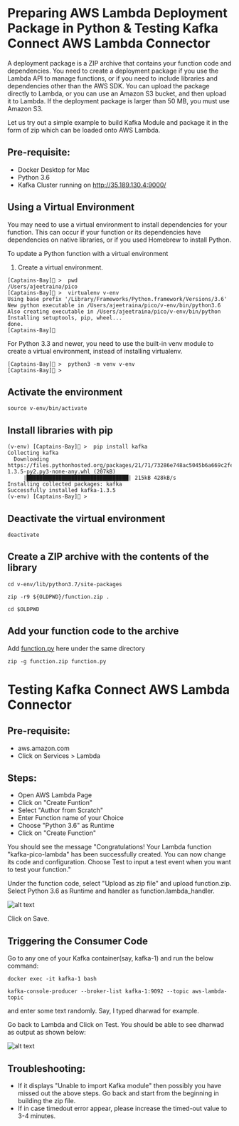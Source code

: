 
# Preparing AWS Lambda Deployment Package in Python & Testing Kafka Connect AWS Lambda Connector

A deployment package is a ZIP archive that contains your function code and dependencies. You need to create a deployment package if you use the Lambda API to manage functions, or if you need to include libraries and dependencies other than the AWS SDK. You can upload the package directly to Lambda, or you can use an Amazon S3 bucket, and then upload it to Lambda. If the deployment package is larger than 50 MB, you must use Amazon S3.

Let us try out a simple example to build Kafka Module and package it in the form of zip which can be loaded onto AWS Lambda.


## Pre-requisite:

- Docker Desktop for Mac
- Python 3.6 
- Kafka Cluster running on http://35.189.130.4:9000/

## Using a Virtual Environment

You may need to use a virtual environment to install dependencies for your function. This can occur if your function or its dependencies have dependencies on native libraries, or if you used Homebrew to install Python.

To update a Python function with a virtual environment

1. Create a virtual environment.

```
[Captains-Bay]🚩 >  pwd
/Users/ajeetraina/pico
[Captains-Bay]🚩 >  virtualenv v-env
Using base prefix '/Library/Frameworks/Python.framework/Versions/3.6'
New python executable in /Users/ajeetraina/pico/v-env/bin/python3.6
Also creating executable in /Users/ajeetraina/pico/v-env/bin/python
Installing setuptools, pip, wheel...
done.
[Captains-Bay]🚩 
```

For Python 3.3 and newer, you need to use the built-in venv module to create a virtual environment, instead of installing virtualenv.

```
[Captains-Bay]🚩 >  python3 -m venv v-env
[Captains-Bay]🚩 > 
```

## Activate the environment

```
source v-env/bin/activate
```

## Install libraries with pip

```
(v-env) [Captains-Bay]🚩 >  pip install kafka
Collecting kafka
  Downloading https://files.pythonhosted.org/packages/21/71/73286e748ac5045b6a669c2fe44b03ac4c5d3d2af9291c4c6fc76438a9a9/kafka-1.3.5-py2.py3-none-any.whl (207kB)
     |████████████████████████████████| 215kB 428kB/s 
Installing collected packages: kafka
Successfully installed kafka-1.3.5
(v-env) [Captains-Bay]🚩 > 
```

## Deactivate the virtual environment

```
deactivate
```

## Create a ZIP archive with the contents of the library

```
cd v-env/lib/python3.7/site-packages
```



```
zip -r9 ${OLDPWD}/function.zip .
```

```
cd $OLDPWD
```

## Add your function code to the archive

Add [function.py](https://github.com/collabnix/pico/blob/master/lambda/function.py) here under the same directory

```
zip -g function.zip function.py
```

# Testing Kafka Connect AWS Lambda Connector

## Pre-requisite:

- aws.amazon.com
- Click on Services > Lambda

## Steps:

- Open AWS Lambda Page
- Click on "Create Funtion"
- Select "Author from Scratch"
- Enter Function name of your Choice
- Choose "Python 3.6" as Runtime
- Click on "Create Function"

You should see the message "Congratulations! Your Lambda function "kafka-pico-lambda" has been successfully created. You can now change its code and configuration. Choose Test to input a test event when you want to test your function."

Under the function code, select "Upload as zip file" and upload function.zip. Select Python 3.6 as Runtime and handler as function.lambda_handler.


![alt text](https://github.com/collabnix/pico/blob/master/lambda/Screen%20Shot%202019-07-01%20at%203.32.15%20PM.png)

Click on Save.

## Triggering the Consumer Code

Go to any one of your Kafka container(say, kafka-1) and run the below command:

```
docker exec -it kafka-1 bash
```

```
kafka-console-producer --broker-list kafka-1:9092 --topic aws-lambda-topic 
```
 and enter some text randomly.
 Say, I typed dharwad for example.
 
 Go back to Lambda and Click on Test. You should be able to see dharwad as output as shown below:


![alt text](https://github.com/collabnix/pico/blob/master/lambda/Screen%20Shot%202019-07-01%20at%203.31.58%20PM.png)

## Troubleshooting: 
- If it displays "Unable to import Kafka module" then possibly you have missed out the above steps. Go back and start from the beginning in building the zip file.
- If in case timedout error appear, please increase the timed-out value to 3-4 minutes.


